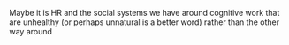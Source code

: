 Maybe it is HR and the social systems we have around cognitive work that are unhealthy (or perhaps unnatural is a better word) rather than the other way around

